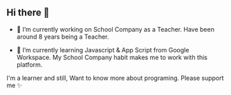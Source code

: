 ## Hi there 👋
- 🔭 I’m currently working on School Company as a Teacher.
Have been around 8 years being a Teacher.

- 🌱 I’m currently learning Javascript & App Script from Google Workspace.
My School Company habit makes me to work with this platform.

I'm a learner and still,
Want to know more about programing.
Please support me ✨
<!--
**anggikolo11/anggikolo11** is a ✨ _special_ ✨ repository because its `README.md` (this file) appears on your GitHub profile.

Here are some ideas to get you started:

- 🔭 I’m currently working on ...
- 🌱 I’m currently learning ...
- 👯 I’m looking to collaborate on ...
- 🤔 I’m looking for help with ...
- 💬 Ask me about ...
- 📫 How to reach me: ...
- 😄 Pronouns: ...
- ⚡ Fun fact: ...
-->

